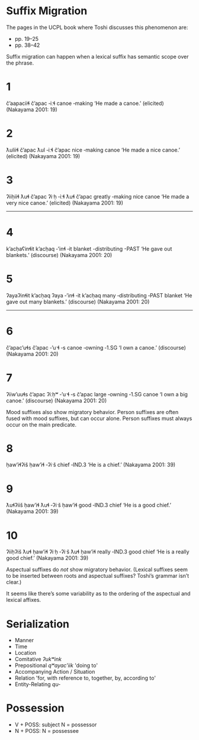 # Suffix Migration

The pages in the UCPL book where Toshi discusses this phenomenon are:
- pp. 19–25
- pp. 38–42

Suffix migration can happen when a lexical suffix has semantic scope over the phrase.

# 1
čʼaapaciiɬ
čʼapac ‑iːɬ
canoe  ‑making
‘He made a canoe.’ (elicited)
(Nakayama 2001: 19)

# 2
ƛuliiɬ       čʼapac
ƛul  ‑iːɬ    čʼapac
nice ‑making canoe
‘He made a nice canoe.’ (elicited)
(Nakayama 2001: 19)

# 3
ʔiiḥiiɬ         ƛuɬ  čʼapac
ʔiˑḥ    ‑iːɬ    ƛuɬ  čʼapac
greatly ‑making nice canoe
‘He made a very nice canoe.’ (elicited)
(Nakayama 2001: 19)

---

# 4
kʼacḥaʕinɬit
kʼacḥaq ‑ʼinɬ         ‑it
blanket -distributing -PAST
‘He gave out blankets.’ (discourse)
(Nakayama 2001: 20)

# 5
ʔayaʔinɬit               kʼacḥaq
ʔaya ‑ʼinɬ         ‑it   kʼacḥaq
many ‑distributing ‑PAST blanket
‘He gave out many blankets.’ (discourse)
(Nakayama 2001: 20)

---

# 6
čʼapacʼuɬs
čʼapac ‑ʼuˑɬ   ‑s
canoe  ‑owning ‑1.SG
‘I own a canoe.’ (discourse)
(Nakayama 2001: 20)

# 7
ʔiiwʼuuɬs           čʼapac
ʔiːḥʷ ‑ʼuˑɬ   ‑s    čʼapac
large ‑owning ‑1.SG canoe
‘I own a big canoe.’ (discourse)
(Nakayama 2001: 20)

Mood suffixes also show migratory behavior. Person suffixes are often fused with mood suffixes, but can occur alone. Person suffixes must always occur on the main predicate.

# 8
ḥawʼiɬʔiš
ḥawʼiɬ ‑ʔiˑš
chief  ‑IND.3
‘He is a chief.’
(Nakayama 2001: 39)

# 9
ƛuɬʔiiš     ḥawʼiɬ
ƛuɬ  ‑ʔiˑš  ḥawʼiɬ
good ‑IND.3 chief
‘He is a good chief.’
(Nakayama 2001: 39)

# 10
ʔiiḥʔiš       ƛuɬ  ḥawʼiɬ
ʔiˑḥ   ‑ʔiˑš  ƛuɬ  ḥawʼiɬ
really ‑IND.3 good chief
‘He is a really good chief.’
(Nakayama 2001: 39)

Aspectual suffixes do _not_ show migratory behavior. (Lexical suffixes seem to be inserted  between roots and aspectual suffixes? Toshi’s grammar isn’t clear.)

It seems like there’s some variability as to the ordering of the aspectual and lexical affixes.

# Serialization

* Manner
* Time
* Location
* Comitative _ʔukʷink_
* Prepositional _qʷayacʼiik_ 'doing to'
* Accompanying Action / Situation
* Relation 'for, with reference to, together, by, according to'
* Entity-Relating _qu-_

# Possession

* V + POSS: subject N = possessor
* N + POSS: N = possessee
